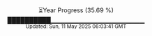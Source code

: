 <p align="center">
⏳Year Progress (35.69 %)<br>
██████████▁▁▁▁▁▁▁▁▁▁▁▁▁▁▁▁▁▁▁▁ <br>
<sub>Updated: Sun, 11 May 2025 06:03:41 GMT</sub>
</p>


